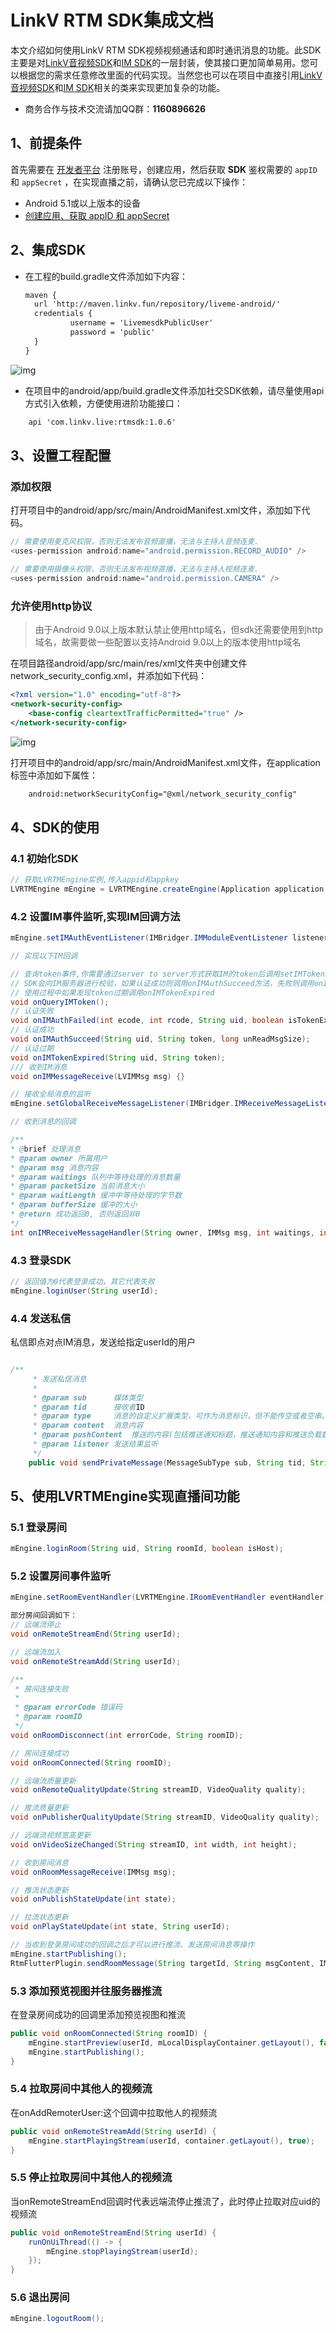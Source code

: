 # LinkV RTM SDK集成文档

本文介绍如何使用LinkV RTM SDK视频视频通话和即时通讯消息的功能。此SDK主要是对[LinkV音视频SDK](https://doc-zh.linkv.sg/android/rtc/overview)和[IM SDK](https://doc-zh.linkv.sg/android/im/overview)的一层封装，使其接口更加简单易用。您可以根据您的需求任意修改里面的代码实现。当然您也可以在项目中直接引用[LinkV音视频SDK](https://doc-zh.linkv.sg/android/rtc/overview)和[IM SDK](https://doc-zh.linkv.sg/android/im/overview)相关的类来实现更加复杂的功能。

* 商务合作与技术交流请加QQ群：**1160896626**

## 1、前提条件

首先需要在 [开发者平台](https://dev.linkv.sg/) 注册账号，创建应用，然后获取 **SDK** 鉴权需要的 `appID` 和 `appSecret` ，在实现直播之前，请确认您已完成以下操作：

*  Android 5.1或以上版本的设备
* [创建应用、获取 appID 和 appSecret](https://doc-zh.linkv.sg/platform/info/quick_start)

## 2、集成SDK

* 在工程的build.gradle文件添加如下内容：

  ```xml
  maven {
    url 'http://maven.linkv.fun/repository/liveme-android/'
    credentials {
            username = 'LivemesdkPublicUser'
            password = 'public'
    }
  }
  ```


![img](https://raw.githubusercontent.com/linkvxiaohong/StrangerChatAndroid/outer/images/image-maven-config.png)

* 在项目中的android/app/build.gradle文件添加社交SDK依赖，请尽量使用api方式引入依赖，方便使用进阶功能接口：
```xml
    api 'com.linkv.live:rtmsdk:1.0.6'
```

  

## 3、设置工程配置

### 添加权限

打开项目中的android/app/src/main/AndroidManifest.xml文件，添加如下代码。

```java
// 需要使用麦克风权限，否则无法发布音频直播，无法与主持人音频连麦.
<uses-permission android:name="android.permission.RECORD_AUDIO" />

// 需要使用摄像头权限，否则无法发布视频直播，无法与主持人视频连麦.
<uses-permission android:name="android.permission.CAMERA" />
```

### 允许使用http协议

> 由于Android 9.0以上版本默认禁止使用http域名，但sdk还需要使用到http域名，故需要做一些配置以支持Android 9.0以上的版本使用http域名

在项目路径android/app/src/main/res/xml文件夹中创建文件network_security_config.xml，并添加如下代码：

```xml
<?xml version="1.0" encoding="utf-8"?>
<network-security-config>
    <base-config cleartextTrafficPermitted="true" />
</network-security-config>
```

![img](https://raw.githubusercontent.com/linkvxiaohong/StrangerChatAndroid/outer/images/image-http-xml.png)


打开项目中的android/app/src/main/AndroidManifest.xml文件，在application标签中添加如下属性：
```xml
    android:networkSecurityConfig="@xml/network_security_config"
```


## 4、SDK的使用
### 4.1 初始化SDK 

```java
// 获取LVRTMEngine实例,传入appid和appkey
LVRTMEngine mEngine = LVRTMEngine.createEngine(Application application, String appID, String appKey, LinkVRTCEngine.IInitHandler iInitHandler);
```
### 4.2 设置IM事件监听,实现IM回调方法 
```java
mEngine.setIMAuthEventListener(IMBridger.IMModuleEventListener listener);

// 实现以下IM回调

// 查询token事件,你需要通过server to server方式获取IM的token后调用setIMToken方法将token设置给SDK
// SDK会向IM服务器进行校验，如果认证成功则调用onIMAuthSucceed方法，失败则调用onIMAuthFailed
// 使用过程中如果发现token过期调用onIMTokenExpired
void onQueryIMToken();
// 认证失败
void onIMAuthFailed(int ecode, int rcode, String uid, boolean isTokenExpired);
// 认证成功
void onIMAuthSucceed(String uid, String token, long unReadMsgSize);
// 认证过期
void onIMTokenExpired(String uid, String token);
/// 收到IM消息
void onIMMessageReceive(LVIMMsg msg) {}

// 接收全局消息的监听
mEngine.setGlobalReceiveMessageListener(IMBridger.IMReceiveMessageListener receiveMessageListener);

// 收到消息的回调

/**
* @brief 处理消息
* @param owner 所属用户
* @param msg 消息内容
* @param waitings 队列中等待处理的消息数量
* @param packetSize 当前消息大小
* @param waitLength 缓冲中等待处理的字节数
* @param bufferSize 缓冲的大小
* @return 成功返回0, 否则返回非0
*/
int onIMReceiveMessageHandler(String owner, IMMsg msg, int waitings, int packetSize, int waitLength, int bufferSize);

```

### 4.3 登录SDK 
```java
// 返回值为0代表登录成功，其它代表失败
mEngine.loginUser(String userId);
```

### 4.4 发送私信 
私信即点对点IM消息，发送给指定userId的用户
```java

/**
     * 发送私信消息
     *
     * @param sub      媒体类型
     * @param tid      接收者ID
     * @param type     消息的自定义扩展类型，可作为消息标识，但不能传空或者空串。
     * @param content  消息内容
     * @param pushContent  推送的内容(包括推送通知标题，推送通知内容和推送负载数据,离线消息会以推送通知的形式发送)
     * @param listener 发送结果监听
     */
    public void sendPrivateMessage(MessageSubType sub, String tid, String type, String content,LVPushContent pushContent, IMBridger.IMSendMessageListener listener) {
```


## 5、使用LVRTMEngine实现直播间功能
### 5.1 登录房间
```java 
mEngine.loginRoom(String uid, String roomId, boolean isHost);
```


### 5.2 设置房间事件监听

```java
mEngine.setRoomEventHandler(LVRTMEngine.IRoomEventHandler eventHandler);

部分房间回调如下：
// 远端流停止
void onRemoteStreamEnd(String userId);

// 远端流加入
void onRemoteStreamAdd(String userId);

/**
 * 房间连接失败
 *
 * @param errorCode 错误码
 * @param roomID
 */
void onRoomDisconnect(int errorCode, String roomID);

// 房间连接成功
void onRoomConnected(String roomID);

// 远端流质量更新
void onRemoteQualityUpdate(String streamID, VideoQuality quality);

// 推流质量更新
void onPublisherQualityUpdate(String streamID, VideoQuality quality);

// 远端流视频宽高更新
void onVideoSizeChanged(String streamID, int width, int height);

// 收到房间消息
void onRoomMessageReceive(IMMsg msg);

// 推流状态更新
void onPublishStateUpdate(int state);

// 拉流状态更新
void onPlayStateUpdate(int state, String userId);

// 当收到登录房间成功的回调之后才可以进行推流、发送房间消息等操作
mEngine.startPublishing();
RtmFlutterPlugin.sendRoomMessage(String targetId, String msgContent, IMBridger.IMSendMessageListener listener)；

```

### 5.3 添加预览视图并往服务器推流
在登录房间成功的回调里添加预览视图和推流

```java
public void onRoomConnected(String roomID) {
    mEngine.startPreview(userId, mLocalDisplayContainer.getLayout(), false);
    mEngine.startPublishing();
}
```

### 5.4 拉取房间中其他人的视频流
在onAddRemoterUser:这个回调中拉取他人的视频流

```java
public void onRemoteStreamAdd(String userId) {
    mEngine.startPlayingStream(userId, container.getLayout(), true);
}
```

### 5.5 停止拉取房间中其他人的视频流
当onRemoteStreamEnd回调时代表远端流停止推流了，此时停止拉取对应uid的视频流
```java
public void onRemoteStreamEnd(String userId) {
    runOnUiThread(() -> {
        mEngine.stopPlayingStream(userId);
    });
}
```

### 5.6 退出房间
```java
mEngine.logoutRoom();
```